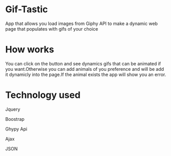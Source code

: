 # Gif-Tastic
App that allows you load images from Giphy API to make a dynamic web page that populates with gifs of your choice

# How works
You can click on the button and see dynamics gifs that can be animated if you want.Otherwise you can add animals of you preference and will be add it dynamicly into the page.If the animal exists the app will show you an error.

# Technology used
Jquery

Boostrap

Ghypy Api

Ajax

JSON

